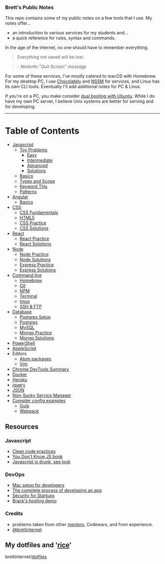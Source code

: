 
### Brett's Public Notes

This repo contains some of my public notes on a few tools that I use. My notes offer...

- an introduction to various services for my students and...
- a quick reference for rules, syntax and commands.

In the age of the internet, no one should have to remember everything.

> Everything not saved will be lost.

> \- _Nintento "Quit Screen" message_

For some of these services, I've mostly catered to macOS with Homebrew. For my desktop PC, I use [Chocolately](https://chocolatey.org/) and [NSSM](http://nssm.cc/) for services, and Linux has its own CLI tools. Eventually I'll add additional notes for PC & Linux.

If you're on a PC, you make consider [dual booting with Ubuntu](./other/dualboot-pc-linux.md). While I do have my own PC server, I believe Unix systems are better for serving and for developing.

---

# Table of Contents

* [Javascript](./javascript)
  - [Toy Problems](./javascript/toy-problems)
    - [Easy](./javascript/toy-problems/basic)
    - [Intermediate](./javascript/toy-problems/intermediate)
    - [Advanced](./javascript/toy-problems/advanced)
    - [Solutions](./javascript/toy-problems/solutions)
  - [Basics](./javascript/basics.md)
  - [Types and Scope](./javascript/types-scope.md)
  - [Keyword This](./javascript/keyword-this.md)
  - [Patterns](./javascript/js-patterns.md)
* [Angular](./angular)
  - [Basics](./angular/basics.md)
* [CSS](./CSS)
  - [CSS Fundamentals](./css/css.md)
  - [HTML5](./css/html5.md)
  - [CSS Practice](./css/css-practice)
  - [CSS Solutions](./css/css-practice-solutions)
* [React](./react)
  - [React Practice](./react/react-practice)
  - [React Solutions](./react/react-practice-solutions)
* [Node](./react)
  - [Node Practice](./node/node-practice)
  - [Node Solutions](./node/node-practice-solutions)
  - [Express Practice](./node/express-practice)
  - [Express Solutions](./node/express-practice-solutions)
* [Command line](./cli)
  - [Homebrew](./cli/homebrew.md)
  - [Git](./cli/git.md)
  - [NPM](./cli/npm.md)
  - [Terminal](./cli/terminal.md)
  - [tmux](./cli/tmux.md)
  - [SSH & FTP](./cli/ssh+ftp.md)
* [Database](./database)
  - [Postgres Setup](./database/postgres-setup.md)
  - [Postgres](./database/postgres.md)
  - [MySQL](./database/mysql.md)
  - [Mongo Practice](./database/mongo-practice)
  - [Mongo Solutions](./database/mongo-practice-solutions)
* [PowerShell](./powershell)
* [AppleScript](./applescript)
* Editors
  - [Atom packages](./other/atom.md)
  - [Vim](./other/vim.md)
* [Chrome DevTools Summary](./other/ChromeDevTools.md)
* [Docker](./other/docker.md)
* [Heroku](./other/heroku.md)
* [jquery](./other/jquery.md)
* [JSON](./other/JSON.md)
* [Non-Sucky Service Manager](./other/nssm.md)
* [Compiler config examples](./compiling)
  - [Gulp](./compiling/gulpfile.js)
  - [Webpack](./compiling/webpack.md)


## Resources
### Javascript
- [Clean code practices](https://github.com/ryanmcdermott/clean-code-javascript)
- [You Don't Know JS book](https://github.com/getify/You-Dont-Know-JS)
- [Javascript is drunk, see look](https://gist.github.com/brettinternet/acb72b414d5434fd97d0c3de89fac501)

### DevOps
- [Mac setup for developers](https://github.com/sb2nov/mac-setup)
- [The complete process of developing an app](https://12factor.net/)
- [Security for Startups](https://github.com/forter/security-101-for-saas-startups)
- [Brack's hosting demo](https://github.com/Kedirech/Hosting-demo-postgres)

### Credits
- problems taken from other [mentors](https://github.com/zacanger/pineapple-curry), Codewars, and from experience.
- [@brettinternet](https://gist.github.com/brettinternet/2b74e6b1043e15130ad3a443123ccdbc)

## My dotfiles and '[rice](http://www.urbandictionary.com/define.php?term=rice)'
brettinternet/[dotfiles](https://github.com/brettinternet/dotfiles)
